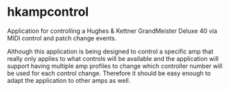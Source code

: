 # hkampcontrol
Application for controlling a Hughes &amp; Kettner GrandMeister Deluxe 40 via MIDI control and patch change events.

Although this application is being designed to control a specific amp that really only applies to what controls will be available and the application will support having multiple amp profiles to change which controller number will be used for each control change. Therefore it should be easy enough to adapt the application to other amps as well.

